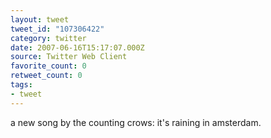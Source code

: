 ```yaml
---
layout: tweet
tweet_id: "107306422"
category: twitter
date: 2007-06-16T15:17:07.000Z
source: Twitter Web Client
favorite_count: 0
retweet_count: 0
tags:
- tweet
---
```


a new song by the counting crows: it's raining in amsterdam.
